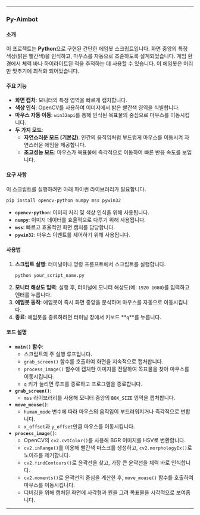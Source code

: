 
-----

### **Py-Aimbot**

#### **소개**

이 프로젝트는 **Python**으로 구현된 간단한 에임봇 스크립트입니다. 화면 중앙의 특정 색상(밝은 빨간색)을 인식하고, 마우스를 자동으로 조준하도록 설계되었습니다. 게임 환경에서 체력 바나 하이라이트된 적을 추적하는 데 사용할 수 있습니다. 이 에임봇은 머리만 맞추기에 최적화 되어있습니다.

#### **주요 기능**

  * **화면 캡처**: 모니터의 특정 영역을 빠르게 캡처합니다.
  * **색상 인식**: OpenCV를 사용하여 이미지에서 밝은 빨간색 영역을 식별합니다.
  * **마우스 자동 이동**: `win32api`를 통해 인식된 목표물의 중심으로 마우스를 이동시킵니다.
  * **두 가지 모드**:
      * **자연스러운 모드 (기본값)**: 인간의 움직임처럼 부드럽게 마우스를 이동시켜 자연스러운 에임을 제공합니다.
      * **초고성능 모드**: 마우스가 목표물에 즉각적으로 이동하여 빠른 반응 속도를 보입니다.

#### **요구 사항**

이 스크립트를 실행하려면 아래 파이썬 라이브러리가 필요합니다.

```bash
pip install opencv-python numpy mss pywin32
```

  * **`opencv-python`**: 이미지 처리 및 색상 인식을 위해 사용됩니다.
  * **`numpy`**: 이미지 데이터를 효율적으로 다루기 위해 사용됩니다.
  * **`mss`**: 빠르고 효율적인 화면 캡처를 담당합니다.
  * **`pywin32`**: 마우스 이벤트를 제어하기 위해 사용됩니다.

#### **사용법**

1.  **스크립트 실행**: 터미널이나 명령 프롬프트에서 스크립트를 실행합니다.
    ```bash
    python your_script_name.py
    ```
2.  **모니터 해상도 입력**: 실행 후, 터미널에 모니터 해상도(예: `1920 1080`)를 입력하고 엔터를 누릅니다.
3.  **에임봇 동작**: 에임봇이 즉시 화면 중앙을 분석하며 마우스를 자동으로 이동시킵니다.
4.  **종료**: 에임봇을 종료하려면 터미널 창에서 키보드 \*\*`q`\*\*를 누릅니다.

#### **코드 설명**

  * **`main()` 함수**:
      * 스크립트의 주 실행 루프입니다.
      * `grab_screen()` 함수를 호출하여 화면을 지속적으로 캡처합니다.
      * `process_image()` 함수에 캡처한 이미지를 전달하여 목표물을 찾아 마우스를 이동시킵니다.
      * `q` 키가 눌리면 루프를 종료하고 프로그램을 종료합니다.
  * **`grab_screen()`**:
      * `mss` 라이브러리를 사용해 모니터 중앙의 `BOX_SIZE` 영역을 캡처합니다.
  * **`move_mouse()`**:
      * `human_mode` 변수에 따라 마우스의 움직임이 부드러워지거나 즉각적으로 변합니다.
      * `x_offset`과 `y_offset`만큼 마우스를 이동시킵니다.
  * **`process_image()`**:
      * OpenCV의 `cv2.cvtColor()`를 사용해 BGR 이미지를 HSV로 변환합니다.
      * `cv2.inRange()`를 이용해 빨간색 마스크를 생성하고, `cv2.morphologyEx()`로 노이즈를 제거합니다.
      * `cv2.findContours()`로 윤곽선을 찾고, 가장 큰 윤곽선을 체력 바로 인식합니다.
      * `cv2.moments()`로 윤곽선의 중심을 계산한 후, `move_mouse()` 함수를 호출하여 마우스를 이동시킵니다.
      * 디버깅을 위해 캡처된 화면에 사각형과 원을 그려 목표물을 시각적으로 보여줍니다.

-----
